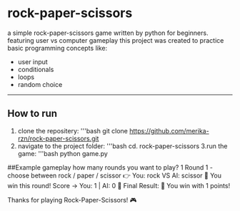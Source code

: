 # rock-paper-scissors
a simple rock-paper-scissors game written by python for beginners. featuring user vs computer gameplay
this project was created to practice basic programming concepts like:

- user input
- conditionals
- loops
- random choice
_____

## How to run
1. clone the repositery:
   '''bash
   git clone https://github.com/merika-rzn/rock-paper-scissors.git
2. navigate to the project folder:
   '''bash
   cd. rock-paper-scissors
3.run the game:
   '''bash
   python game.py

##Example gameplay
how many rounds you want to play? 1
Round 1 - choose between rock / paper / scissor
👉 You: rock VS AI: scissor
🎉 You win this round!
Score → You: 1 | AI: 0
🏁 Final Result:
🎉 You win with 1 points!

Thanks for playing Rock-Paper-Scissors! 🎮
